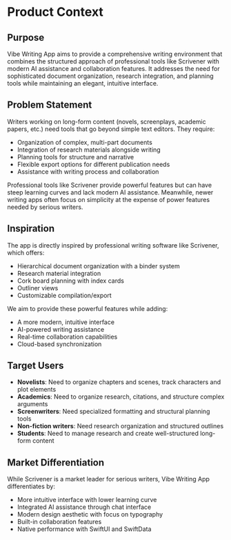 # Product Context

## Purpose
Vibe Writing App aims to provide a comprehensive writing environment that combines the structured approach of professional tools like Scrivener with modern AI assistance and collaboration features. It addresses the need for sophisticated document organization, research integration, and planning tools while maintaining an elegant, intuitive interface.

## Problem Statement
Writers working on long-form content (novels, screenplays, academic papers, etc.) need tools that go beyond simple text editors. They require:
- Organization of complex, multi-part documents
- Integration of research materials alongside writing
- Planning tools for structure and narrative
- Flexible export options for different publication needs
- Assistance with writing process and collaboration

Professional tools like Scrivener provide powerful features but can have steep learning curves and lack modern AI assistance. Meanwhile, newer writing apps often focus on simplicity at the expense of power features needed by serious writers.

## Inspiration
The app is directly inspired by professional writing software like Scrivener, which offers:
- Hierarchical document organization with a binder system
- Research material integration
- Cork board planning with index cards
- Outliner views
- Customizable compilation/export

We aim to provide these powerful features while adding:
- A more modern, intuitive interface
- AI-powered writing assistance
- Real-time collaboration capabilities
- Cloud-based synchronization

## Target Users
- **Novelists**: Need to organize chapters and scenes, track characters and plot elements
- **Academics**: Need to organize research, citations, and structure complex arguments
- **Screenwriters**: Need specialized formatting and structural planning tools
- **Non-fiction writers**: Need research organization and structured outlines
- **Students**: Need to manage research and create well-structured long-form content

## Market Differentiation
While Scrivener is a market leader for serious writers, Vibe Writing App differentiates by:
- More intuitive interface with lower learning curve
- Integrated AI assistance through chat interface
- Modern design aesthetic with focus on typography
- Built-in collaboration features
- Native performance with SwiftUI and SwiftData
